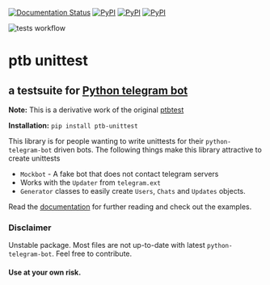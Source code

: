 [![Documentation Status](https://readthedocs.org/projects/ptbtestsuite/badge/?version=master)](http://ptbtestsuite.readthedocs.io/en/master/?badge=master)
[![PyPI](https://img.shields.io/pypi/v/ptb_unittest.svg)](https://pypi.python.org/pypi/ptb_unittest) [![PyPI](https://img.shields.io/pypi/pyversions/ptb_unittest.svg)](https://pypi.python.org/pypi/ptb_unittest) [![PyPI](https://img.shields.io/pypi/l/ptb_unittest.svg)](https://pypi.python.org/pypi/ptbtest)

![tests workflow](https://github.com/vaknir/ptbtest/actions/workflows/ptb-actions.yml/badge.svg)

# ptb unittest
## a testsuite for [Python telegram bot](https://github.com/python-telegram-bot/python-telegram-bot/)
**Note:** This is a derivative work of the original [ptbtest](https://pypi.python.org/pypi/ptbtest)

**Installation:**
`pip install ptb-unittest`

This library is for people wanting to write unittests for their `python-telegram-bot` driven bots.
The following things make this library attractive to create unittests
* `Mockbot` - A fake bot that does not contact telegram servers
* Works with the `Updater` from `telegram.ext`
* `Generator` classes to easily create `Users`, `Chats` and `Updates` objects.

Read the [documentation](http://ptbtestsuite.readthedocs.io/en/master/?badge=master) for further reading and check out the examples.

### Disclaimer
Unstable package. Most files are not up-to-date with latest `python-telegram-bot`. Feel free to contribute.
#### Use at your own risk.